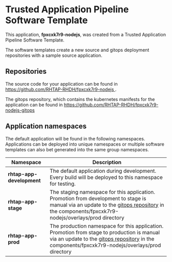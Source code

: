 # Trusted Application Pipeline Software Template

This application, **fpxcxk7r9-nodejs**, was created from a Trusted Application Pipeline Software Template.

The software templates create a new source and gitops deployment repositories with a sample source application. 

## Repositories

The source code for your application can be found in [https://github.com/RHTAP-RHDH/fpxcxk7r9-nodejs ](https://github.com/RHTAP-RHDH/fpxcxk7r9-nodejs ).
 
The gitops repository, which contains the kubernetes manifests for the application can be found in 
[https://github.com/RHTAP-RHDH/fpxcxk7r9-nodejs-gitops ](https://github.com/RHTAP-RHDH/fpxcxk7r9-nodejs-gitops ) 

## Application namespaces 

The default application will be found in the following namespaces. Applications can be deployed into unique namespaces or multiple software templates can also bet generated into the same group namespaces.  

|  Namespace   |  Description   |  
| -------- | -------- |   
| **rhtap-app-development** | The default application during development. Every build will be deployed to this namespace for testing. | 
| **rhtap-app-stage** | The staging namespace for this application. Promotion from development to stage is manual via an update to the [gitops repository](https://github.com/RHTAP-RHDH/fpxcxk7r9-nodejs-gitops ) in the components/fpxcxk7r9-nodejs/overlays/prod directory |  
| **rhtap-app-prod** | The production namespace for this application. Promotion from stage to production is manual via an update to the [gitops repository](https://github.com/RHTAP-RHDH/fpxcxk7r9-nodejs-gitops ) in the components/fpxcxk7r9-nodejs/overlays/prod directory | 